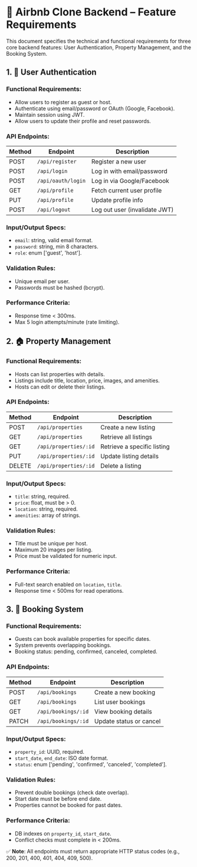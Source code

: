 # 📌 Airbnb Clone Backend – Feature Requirements

This document specifies the technical and functional requirements for three core backend features: User Authentication, Property Management, and the Booking System.

## 1. 🔐 User Authentication

### Functional Requirements:
- Allow users to register as guest or host.
- Authenticate using email/password or OAuth (Google, Facebook).
- Maintain session using JWT.
- Allow users to update their profile and reset passwords.

### API Endpoints:

| Method | Endpoint           | Description                  |
|--------|--------------------|------------------------------|
| POST   | `/api/register`    | Register a new user          |
| POST   | `/api/login`       | Log in with email/password   |
| POST   | `/api/oauth/login` | Log in via Google/Facebook   |
| GET    | `/api/profile`     | Fetch current user profile   |
| PUT    | `/api/profile`     | Update profile info          |
| POST   | `/api/logout`      | Log out user (invalidate JWT)|

### Input/Output Specs:
- `email`: string, valid email format.
- `password`: string, min 8 characters.
- `role`: enum ['guest', 'host'].

### Validation Rules:
- Unique email per user.
- Passwords must be hashed (bcrypt).

### Performance Criteria:
- Response time < 300ms.
- Max 5 login attempts/minute (rate limiting).

## 2. 🏠 Property Management

### Functional Requirements:
- Hosts can list properties with details.
- Listings include title, location, price, images, and amenities.
- Hosts can edit or delete their listings.

### API Endpoints:

| Method | Endpoint               | Description                    |
|--------|------------------------|--------------------------------|
| POST   | `/api/properties`      | Create a new listing           |
| GET    | `/api/properties`      | Retrieve all listings          |
| GET    | `/api/properties/:id`  | Retrieve a specific listing    |
| PUT    | `/api/properties/:id`  | Update listing details         |
| DELETE | `/api/properties/:id`  | Delete a listing               |

### Input/Output Specs:
- `title`: string, required.
- `price`: float, must be > 0.
- `location`: string, required.
- `amenities`: array of strings.

### Validation Rules:
- Title must be unique per host.
- Maximum 20 images per listing.
- Price must be validated for numeric input.

### Performance Criteria:
- Full-text search enabled on `location`, `title`.
- Response time < 500ms for read operations.

## 3. 📅 Booking System

### Functional Requirements:
- Guests can book available properties for specific dates.
- System prevents overlapping bookings.
- Booking status: pending, confirmed, canceled, completed.

### API Endpoints:

| Method | Endpoint                | Description                 |
|--------|-------------------------|-----------------------------|
| POST   | `/api/bookings`         | Create a new booking        |
| GET    | `/api/bookings`         | List user bookings          |
| GET    | `/api/bookings/:id`     | View booking details        |
| PATCH  | `/api/bookings/:id`     | Update status or cancel     |

### Input/Output Specs:
- `property_id`: UUID, required.
- `start_date`, `end_date`: ISO date format.
- `status`: enum ['pending', 'confirmed', 'canceled', 'completed'].

### Validation Rules:
- Prevent double bookings (check date overlap).
- Start date must be before end date.
- Properties cannot be booked for past dates.

### Performance Criteria:
- DB indexes on `property_id`, `start_date`.
- Conflict checks must complete in < 200ms.

✅ **Note**: All endpoints must return appropriate HTTP status codes (e.g., 200, 201, 400, 401, 404, 409, 500).

